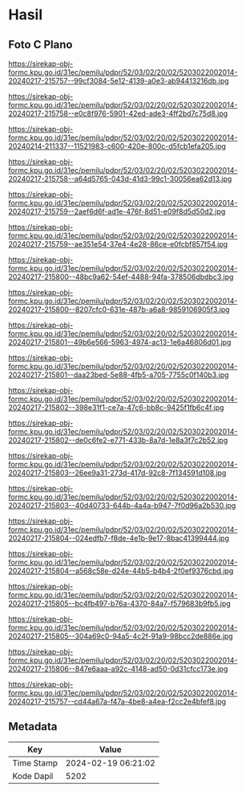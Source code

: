 # Hasil

## Foto C Plano

https://sirekap-obj-formc.kpu.go.id/31ec/pemilu/pdpr/52/03/02/20/02/5203022002014-20240217-215757--99cf3084-5e12-4139-a0e3-ab94413216db.jpg

https://sirekap-obj-formc.kpu.go.id/31ec/pemilu/pdpr/52/03/02/20/02/5203022002014-20240217-215758--e0c8f976-5901-42ed-ade3-4ff2bd7c75d8.jpg

https://sirekap-obj-formc.kpu.go.id/31ec/pemilu/pdpr/52/03/02/20/02/5203022002014-20240214-211337--11521983-c600-420e-800c-d5fcb1efa205.jpg

https://sirekap-obj-formc.kpu.go.id/31ec/pemilu/pdpr/52/03/02/20/02/5203022002014-20240217-215758--a64d5765-043d-41d3-99c1-30056ea62d13.jpg

https://sirekap-obj-formc.kpu.go.id/31ec/pemilu/pdpr/52/03/02/20/02/5203022002014-20240217-215759--2aef6d6f-ad1e-476f-8d51-e09f8d5d50d2.jpg

https://sirekap-obj-formc.kpu.go.id/31ec/pemilu/pdpr/52/03/02/20/02/5203022002014-20240217-215759--ae351e54-37e4-4e28-86ce-e0fcbf857f54.jpg

https://sirekap-obj-formc.kpu.go.id/31ec/pemilu/pdpr/52/03/02/20/02/5203022002014-20240217-215800--48bc9a62-54ef-4488-94fa-378506dbdbc3.jpg

https://sirekap-obj-formc.kpu.go.id/31ec/pemilu/pdpr/52/03/02/20/02/5203022002014-20240217-215800--8207cfc0-631e-487b-a6a8-9859106905f3.jpg

https://sirekap-obj-formc.kpu.go.id/31ec/pemilu/pdpr/52/03/02/20/02/5203022002014-20240217-215801--49b6e566-5963-4974-ac13-1e6a46806d01.jpg

https://sirekap-obj-formc.kpu.go.id/31ec/pemilu/pdpr/52/03/02/20/02/5203022002014-20240217-215801--daa23bed-5e88-4fb5-a705-7755c0f140b3.jpg

https://sirekap-obj-formc.kpu.go.id/31ec/pemilu/pdpr/52/03/02/20/02/5203022002014-20240217-215802--398e31f1-ce7a-47c6-bb8c-9425f1fb6c4f.jpg

https://sirekap-obj-formc.kpu.go.id/31ec/pemilu/pdpr/52/03/02/20/02/5203022002014-20240217-215802--de0c6fe2-e771-433b-8a7d-1e8a3f7c2b52.jpg

https://sirekap-obj-formc.kpu.go.id/31ec/pemilu/pdpr/52/03/02/20/02/5203022002014-20240217-215803--26ee9a31-273d-417d-92c8-7f134591d108.jpg

https://sirekap-obj-formc.kpu.go.id/31ec/pemilu/pdpr/52/03/02/20/02/5203022002014-20240217-215803--40d40733-644b-4a4a-b947-7f0d96a2b530.jpg

https://sirekap-obj-formc.kpu.go.id/31ec/pemilu/pdpr/52/03/02/20/02/5203022002014-20240217-215804--024edfb7-f8de-4e1b-9e17-8bac41399444.jpg

https://sirekap-obj-formc.kpu.go.id/31ec/pemilu/pdpr/52/03/02/20/02/5203022002014-20240217-215804--a568c58e-d24e-44b5-b4b4-2f0ef9376cbd.jpg

https://sirekap-obj-formc.kpu.go.id/31ec/pemilu/pdpr/52/03/02/20/02/5203022002014-20240217-215805--bc4fb497-b76a-4370-84a7-f579683b9fb5.jpg

https://sirekap-obj-formc.kpu.go.id/31ec/pemilu/pdpr/52/03/02/20/02/5203022002014-20240217-215805--304a69c0-94a5-4c2f-91a9-98bcc2de886e.jpg

https://sirekap-obj-formc.kpu.go.id/31ec/pemilu/pdpr/52/03/02/20/02/5203022002014-20240217-215806--847e6aaa-a92c-4148-ad50-0d31cfcc173e.jpg

https://sirekap-obj-formc.kpu.go.id/31ec/pemilu/pdpr/52/03/02/20/02/5203022002014-20240217-215757--cd44a67a-f47a-4be8-a4ea-f2cc2e4bfef8.jpg


## Metadata

| Key        | Value               |
| ---------- | ------------------- |
| Time Stamp | 2024-02-19 06:21:02 |
| Kode Dapil | 5202                |



